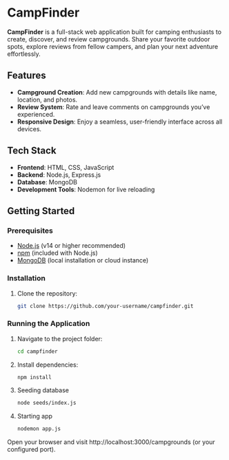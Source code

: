 ﻿# CampFinder

**CampFinder** is a full-stack web application built for camping enthusiasts to create, discover, and review campgrounds. Share your favorite outdoor spots, explore reviews from fellow campers, and plan your next adventure effortlessly.

## Features
- **Campground Creation**: Add new campgrounds with details like name, location, and photos.
- **Review System**: Rate and leave comments on campgrounds you’ve experienced.
- **Responsive Design**: Enjoy a seamless, user-friendly interface across all devices.

## Tech Stack
- **Frontend**: HTML, CSS, JavaScript
- **Backend**: Node.js, Express.js
- **Database**: MongoDB
- **Development Tools**: Nodemon for live reloading

## Getting Started

### Prerequisites
- [Node.js](https://nodejs.org/) (v14 or higher recommended)
- [npm](https://www.npmjs.com/) (included with Node.js)
- [MongoDB](https://www.mongodb.com/) (local installation or cloud instance)

### Installation
1. Clone the repository:
   ```bash
   git clone https://github.com/your-username/campfinder.git

### Running the Application
1. Navigate to the project folder:
    ```bash
    cd campfinder

2. Install dependencies:
    ```bash
    npm install

3. Seeding database
    ```bash
    node seeds/index.js

4. Starting app
    ```bash
    nodemon app.js

Open your browser and visit http://localhost:3000/campgrounds (or your configured port).
